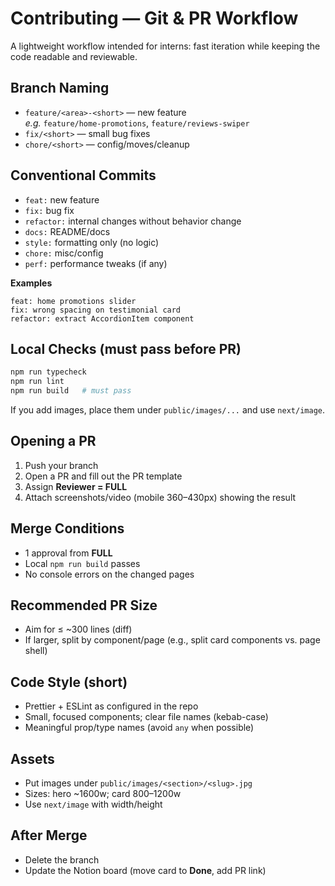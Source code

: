 # Contributing — Git & PR Workflow

A lightweight workflow intended for interns: fast iteration while keeping the code readable and reviewable.

## Branch Naming

- `feature/<area>-<short>` — new feature  
  _e.g._ `feature/home-promotions`, `feature/reviews-swiper`
- `fix/<short>` — small bug fixes
- `chore/<short>` — config/moves/cleanup

## Conventional Commits

- `feat:` new feature
- `fix:` bug fix
- `refactor:` internal changes without behavior change
- `docs:` README/docs
- `style:` formatting only (no logic)
- `chore:` misc/config
- `perf:` performance tweaks (if any)

**Examples**

```
feat: home promotions slider
fix: wrong spacing on testimonial card
refactor: extract AccordionItem component
```

## Local Checks (must pass before PR)

```bash
npm run typecheck
npm run lint
npm run build   # must pass
```

If you add images, place them under `public/images/...` and use `next/image`.

## Opening a PR

1. Push your branch
2. Open a PR and fill out the PR template
3. Assign **Reviewer = FULL**
4. Attach screenshots/video (mobile 360–430px) showing the result

## Merge Conditions

- 1 approval from **FULL**
- Local `npm run build` passes
- No console errors on the changed pages

## Recommended PR Size

- Aim for ≤ ~300 lines (diff)
- If larger, split by component/page (e.g., split card components vs. page shell)

## Code Style (short)

- Prettier + ESLint as configured in the repo
- Small, focused components; clear file names (kebab-case)
- Meaningful prop/type names (avoid `any` when possible)

## Assets

- Put images under `public/images/<section>/<slug>.jpg`
- Sizes: hero ~1600w; card 800–1200w
- Use `next/image` with width/height

## After Merge

- Delete the branch
- Update the Notion board (move card to **Done**, add PR link)
